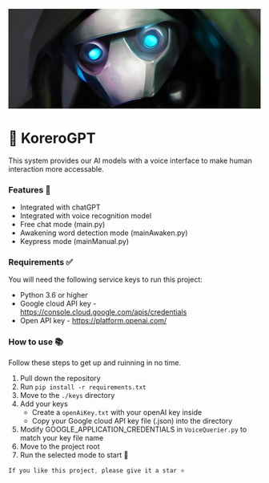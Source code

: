 ![](robot-banner.png)

# 🤖 KoreroGPT

This system provides our AI models with a voice interface to make human interaction more accessable.

### Features 🎉
- Integrated with chatGPT
- Integrated with voice recognition model
- Free chat mode (main.py)
- Awakening word detection mode (mainAwaken.py)
- Keypress mode (mainManual.py)

### Requirements ✅
You will need the following service keys to run this project:
- Python 3.6 or higher
- Google cloud API key - https://console.cloud.google.com/apis/credentials
- Open API key - https://platform.openai.com/

### How to use 📚
Follow these steps to get up and ruinning in no time.

1. Pull down the repository
2. Run `pip install -r requirements.txt`
3. Move to the `./keys` directory
4. Add your keys
   - Create a `openAiKey.txt` with your openAI key inside
   - Copy your Google cloud API key file (.json) into the directory
5. Modify GOOGLE_APPLICATION_CREDENTIALS in `VoiceQuerier.py` to match your key file name
6. Move to the project root
7. Run the selected mode to start 🚀

```CSS
If you like this project, please give it a star ⭐
```